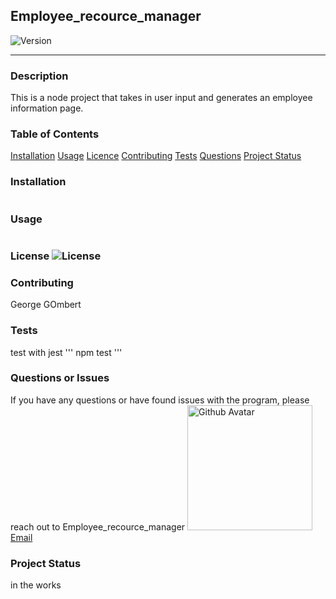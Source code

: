 ## Employee_recource_manager
  ![Version](https://img.shields.io/badge/Version-1.0-green)
  ****
  ### Description
  This is a node project that takes in user input and generates an employee information page.
  ### Table of Contents
  [Installation](#Installation)
  [Usage](#Usage)
  [Licence](#Licence)
  [Contributing](#Contributing)
  [Tests](#Tests)
  [Questions](#Questions)
  [Project Status](#Project-status)
  
  ### Installation
  
  ```
  
```
  ### Usage
  
  ```
  
```

  ### License ![License](https://img.shields.io/badge/License-MIT-blue)
  
  ### Contributing
  George GOmbert
  ### Tests
  test with jest ''' npm test '''
  ### Questions or Issues
  If you have any questions or have found issues with the program, please reach out to Employee_recource_manager
  <img src="https://avatars3.githubusercontent.com/u/59551782?v=4" alt="Github Avatar" width="200"/> [Email](null)
  ### Project Status
  in the works